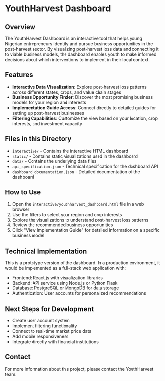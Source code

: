 # YouthHarvest Dashboard

## Overview
The YouthHarvest Dashboard is an interactive tool that helps young Nigerian entrepreneurs identify and pursue business opportunities in the post-harvest sector. By visualizing post-harvest loss data and connecting it to viable business models, the dashboard enables youth to make informed decisions about which interventions to implement in their local context.

## Features
- **Interactive Data Visualization**: Explore post-harvest loss patterns across different states, crops, and value chain stages
- **Business Opportunity Finder**: Discover the most promising business models for your region and interests
- **Implementation Guide Access**: Connect directly to detailed guides for setting up post-harvest businesses
- **Filtering Capabilities**: Customize the view based on your location, crop interests, and investment capacity

## Files in this Directory
- `interactive/` - Contains the interactive HTML dashboard
- `static/` - Contains static visualizations used in the dashboard
- `data/` - Contains the underlying data files
- `api_specification.json` - Technical specification for the dashboard API
- `dashboard_documentation.json` - Detailed documentation of the dashboard

## How to Use
1. Open the `interactive/youthharvest_dashboard.html` file in a web browser
2. Use the filters to select your region and crop interests
3. Explore the visualizations to understand post-harvest loss patterns
4. Review the recommended business opportunities
5. Click "View Implementation Guide" for detailed information on a specific business model

## Technical Implementation
This is a prototype version of the dashboard. In a production environment, it would be implemented as a full-stack web application with:
- Frontend: React.js with visualization libraries
- Backend: API service using Node.js or Python Flask
- Database: PostgreSQL or MongoDB for data storage
- Authentication: User accounts for personalized recommendations

## Next Steps for Development
- Create user account system
- Implement filtering functionality
- Connect to real-time market price data
- Add mobile responsiveness
- Integrate directly with financial institutions

## Contact
For more information about this project, please contact the YouthHarvest team.
